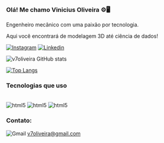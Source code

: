 ### Olá! Me chamo Vinicius Oliveira ⚙️🖥️

Engenheiro mecânico com uma paixão por tecnologia.

Aqui você encontrará de modelagem 3D até ciência de dados!


[![Instagram](https://img.shields.io/badge/Instagram-E4405F?style=for-the-badge&logo=instagram&logoColor=white)](https://www.instagram.com/v96_projetos/)
[![Linkedin](https://img.shields.io/badge/LinkedIn-0077B5?style=for-the-badge&logo=linkedin&logoColor=white)](https://www.linkedin.com/in/engenheirovini/)


![v7oliveira GitHub stats](https://github-readme-stats.vercel.app/api?username=v7oliveira&show_icons=true&theme=tokyonight)


[![Top Langs](https://github-readme-stats.vercel.app/api/top-langs/?username=v7oliveira)](https://github.com/anuraghazra/github-readme-stats)

### Tecnologias que uso

<div style="display: inline_block"><br/>
    <img align="center" alt="html5" src="https://img.shields.io/badge/Python-3776AB?style=for-the-badge&logo=python&logoColor=white"/>
    <img align="center" alt="html5" src="https://img.shields.io/badge/Microsoft_Excel-217346?style=for-the-badge&logo=microsoft-excel&logoColor=white"/>
    <img align="center" alt="html5" src="https://cdn.jsdelivr.net/gh/devicons/devicon@v2.15.1/devicon.min.css"/>
</div>



### Contato:

![Gmail](https://img.shields.io/badge/Gmail-D14836?style=for-the-badge&logo=gmail&logoColor=white) v7oliveira@gmail.com


